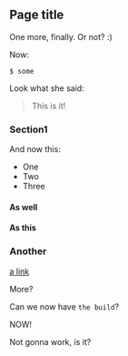 ## Page title

One more, finally. Or not? :)

Now:

```
$ some 
```

Look what she said:

> This is it!

### Section1

And now this:

- One
- Two
- Three


#### As well

#### As this

### Another

[a link](https://aws.com)

More?


Can we now have `the build`?

NOW!


Not gonna work, is it?
